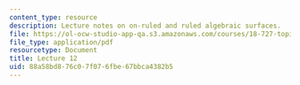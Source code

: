 ```yaml
---
content_type: resource
description: Lecture notes on on-ruled and ruled algebraic surfaces.
file: https://ol-ocw-studio-app-qa.s3.amazonaws.com/courses/18-727-topics-in-algebraic-geometry-algebraic-surfaces-spring-2008/88a58bd876c07f076fbe67bbca4382b5_lect12.pdf
file_type: application/pdf
resourcetype: Document
title: Lecture 12
uid: 88a58bd8-76c0-7f07-6fbe-67bbca4382b5
---
```

